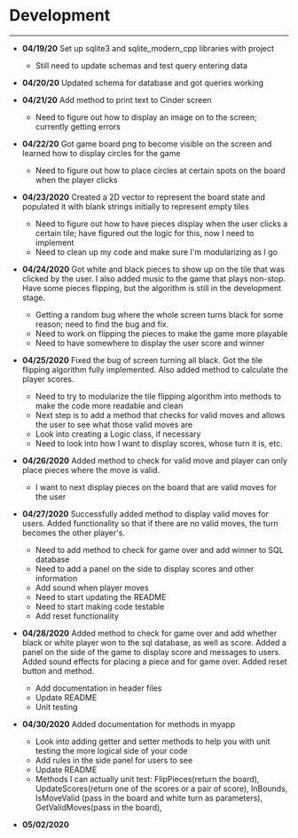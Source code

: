 # Development

---

 - **04/19/20** Set up sqlite3 and sqlite_modern_cpp libraries with project
   - Still need to update schemas and test query entering data

 - **04/20/20** Updated schema for database and got queries working

 - **04/21/20** Add method to print text to Cinder screen
   - Need to figure out how to display an image on to the screen; 
   currently getting errors
   
 - **04/22/20** Got game board png to become visible on the screen and 
 learned how to display circles for the game
    - Need to figure out how to place circles at certain spots on the board
    when the player clicks
    
 - **04/23/2020** Created a 2D vector to represent the board state and
 populated it with blank strings initially to represent empty tiles
    - Need to figure out how to have pieces display when the user clicks
    a certain tile; have figured out the logic for this, now I need to
    implement
    - Need to clean up my code and make sure I'm modularizing as I go
    
 - **04/24/2020** Got white and black pieces to show up on the tile 
 that was clicked by the user. I also added music to the game 
 that plays non-stop. Have some pieces flipping, but the algorithm 
 is still in the development stage.
    - Getting a random bug where the whole screen turns black for 
    some reason; need to find the bug and fix.
    - Need to work on flipping the pieces to make the game more playable
    - Need to have somewhere to display the user score and winner
    
 - **04/25/2020** Fixed the bug of screen turning all black. Got 
 the tile flipping algorithm fully implemented. Also added method
 to calculate the player scores.
    - Need to try to modularize the tile flipping 
    algorithm into methods to make the code more readable and clean
    - Next step is to add a method that checks for valid moves
    and allows the user to see what those valid moves are
    - Look into creating a Logic class, if necessary
    - Need to look into how I want to display scores, whose turn
    it is, etc.
    
 - **04/26/2020** Added method to check for valid move and player
 can only place pieces where the move is valid.
    - I want to next display pieces on the board that are valid moves 
    for the user
    
 - **04/27/2020** Successfully added method to display valid moves for 
 users. Added functionality so that if there are no valid moves, the 
 turn becomes the other player's.
    - Need to add method to check for game over and add winner to 
    SQL database
    - Need to add a panel on the side to display scores and other
    information
    - Add sound when player moves
    - Need to start updating the README
    - Need to start making code testable
    - Add reset functionality
    
 - **04/28/2020** Added method to check for game over and add
 whether black or white player won to the sql database, as well
 as score. Added a panel on the side of the game to display score
 and messages to users. Added sound effects for placing a piece
 and for game over. Added reset button and method.
    - Add documentation in header files
    - Update README
    - Unit testing
 
 - **04/30/2020** Added documentation for methods in myapp
    - Look into adding getter and setter methods to help you with unit
    testing the more logical side of your code
    - Add rules in the side panel for users to see
    - Update README
    - Methods I can actually unit test: FlipPieces(return the board),
    UpdateScores(return one of the scores or a pair of score), InBounds,
    IsMoveValid (pass in the board and white turn as parameters), 
    GetValidMoves(pass in the board), 
 
 - **05/02/2020**
 
    